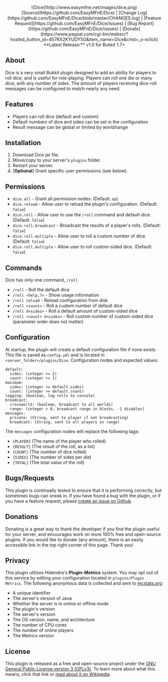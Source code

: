 <center>![Dice](http://www.easymfne.net/images/dice.png)</center>

<center>[Source](https://github.com/EasyMFnE/Dice) |
[Change Log](https://github.com/EasyMFnE/Dice/blob/master/CHANGES.log) |
[Feature Request](https://github.com/EasyMFnE/Dice/issues) |
[Bug Report](https://github.com/EasyMFnE/Dice/issues) |
[Donate](https://www.paypal.com/cgi-bin/webscr?hosted_button_id=457RX2KYUDY5G&item_name=Dice&cmd=_s-xclick)</center>

<center>**Latest Release:** v1.0 for Bukkit 1.7+</center>

## About ##

Dice is a very small Bukkit plugin designed to add an ability for players to roll dice, and is useful for role-playing.  Players can roll one die or many dice, with any number of sides.  The amount of players receiving dice-roll messages can be configured to match nearly any need.

## Features ##

* Players can roll dice (default and custom)
* Default numbers of dice and sides can be set in the configuration
* Result message can be global or limited by world/range

## Installation ##

1. Download Dice jar file.
2. Move/copy to your server's `plugins` folder.
3. Restart your server.
4. [**Optional**] Grant specific user permissions (see below).

## Permissions ##

* `dice.all` - Grant all permission nodes. (Default: `op`)
* `dice.reload` - Allow user to reload the plugin's configuration. (Default: `false`)
* `dice.roll` - Allow user to use the `/roll` command and default dice. (Default: `false`)
* `dice.roll.broadcast` - Broadcast the results of a player's rolls. (Default: `false`)
* `dice.roll.multiple` - Allow user to roll a custom number of dice. (Default: `false`)
* `dice.roll.multiple` - Allow user to roll custom-sided dice. (Default: `false`)

## Commands ##

Dice has only one command, `/roll`

* `/roll` - Roll the default dice
* `/roll <help,?>` - Show usage information
* `/roll reload` - Reload configuration from disk
* `/roll <count>` - Roll a custom number of default dice
* `/roll d<sides>` - Roll a default amount of custom-sided dice
* `/roll <count> d<sides>` - Roll custom number of custom-sided dice (parameter order does not matter)

## Configuration ##

At startup, the plugin will create a default configuration file if none exists.  This file is saved as `config.yml` and is located in `<server_folder>/plugins/Dice`.  Configuration nodes and expected values:

    default:
      sides: (integer >= 2)
      count: (integer >= 1)
    maximum:
      sides: (integer >= default.sides)
      count: (integer >= default.count)
    logging: (boolean, log rolls to console)
    broadcast:
      crossworld: (boolean, broadcast to all worlds)
      range: (integer > 0, broadcast range in blocks. -1 disables)
    messages:
      private: (String, sent to player if not broadcasting)
      broadcast: (String, sent to all players in range)

The `messages` configuration nodes will replace the following tags:

* `{PLAYER}` (The name of the player who rolled)
* `{RESULT}` (The result of the roll, as a list)
* `{COUNT}` (The number of dice rolled)
* `{SIDES}` (The number of sides per die)
* `{TOTAL}` (The total value of the roll)

## Bugs/Requests ##

This plugin is continually tested to ensure that it is performing correctly, but sometimes bugs can sneak in.  If you have found a bug with the plugin, or if you have a feature request, please [create an issue on Github](https://github.com/EasyMFnE/Dice/issues).

## Donations ##

Donating is a great way to thank the developer if you find the plugin useful for your server, and encourages work on more 100% free and open-source plugins.  If you would like to donate (any amount), there is an easily accessible link in the top right corner of this page.  Thank you!

## Privacy ##

This plugin utilizes Hidendra's **Plugin-Metrics** system.  You may opt out of this service by editing your configuration located in `plugins/Plugin Metrics`.  The following anonymous data is collected and sent to [mcstats.org](http://mcstats.org):

* A unique identifier
* The server's version of Java
* Whether the server is in online or offline mode
* The plugin's version
* The server's version
* The OS version, name, and architecture
* The number of CPU cores
* The number of online players
* The Metrics version

## License ##

This plugin is released as a free and open-source project under the [GNU General Public License version 3 (GPLv3)](http://www.gnu.org/copyleft/gpl.html).  To learn more about what this means, click that link or [read about it on Wikipedia](http://en.wikipedia.org/wiki/GNU_General_Public_License).
